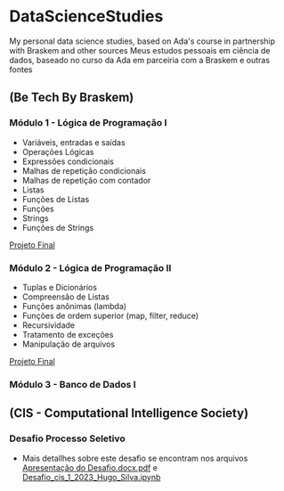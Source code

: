# DataScienceStudies

My personal data science studies, based on Ada's course in partnership with Braskem and other sources
Meus estudos pessoais em ciência de dados, baseado no curso da Ada em parceiria com a Braskem e outras fontes

## (Be Tech By Braskem)

### Módulo 1 - Lógica de Programação I

- Variáveis, entradas e saídas
- Operações Lógicas
- Expressões condicionais
- Malhas de repetição condicionais
- Malhas de repetição com contador
- Listas
- Funções de Listas
- Funções
- Strings
- Funções de Strings

[Projeto Final](BeTechbyBraskem/Projeto%20Lógica%20de%20Programação%201/README.md)

### Módulo 2 - Lógica de Programação II

- Tuplas e Dicionários
- Compreensão de Listas
- Funções anônimas (lambda)
- Funções de ordem superior (map, filter, reduce)
- Recursividade
- Tratamento de exceções
- Manipulação de arquivos

[Projeto Final](BeTechbyBraskem/Projeto%20Lógica%20de%20Programação%202/README.md)

### Módulo 3 - Banco de Dados I

## (CIS - Computational Intelligence Society)

### Desafio Processo Seletivo

- Mais detallhes sobre este desafio se encontram nos arquivos [Apresentação do Desafio.docx.pdf](./CIS/Desafio%20Proceso%20Seletivo/Apresenta%C3%A7%C3%A3o%20do%20Desafio.docx.pdf) e [Desafio_cis_1_2023_Hugo_Silva.ipynb](./CIS/Desafio%20Proceso%20Seletivo/Desafio_cis_1_2023_Hugo_Silva.ipynb)